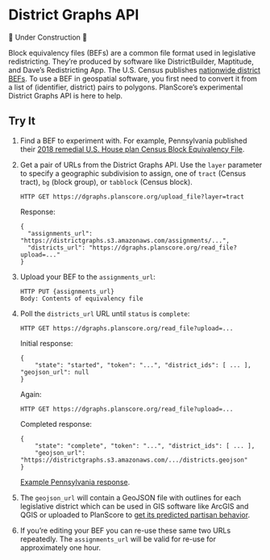 District Graphs API
===================

🚧 Under Construction 🚧

Block equivalency files (BEFs) are a common file format used in legislative
redistricting. They’re produced by software like DistrictBuilder, Maptitude,
and Dave’s Redistricting App. The U.S. Census publishes
[nationwide district BEFs](https://www.census.gov/geographies/mapping-files/2019/dec/rdo/116-congressional-district-bef.html).
To use a BEF in geospatial software, you first need to convert it from a list
of (identifier, district) pairs to polygons. PlanScore’s experimental
District Graphs API is here to help.

Try It
------

1.  Find a BEF to experiment with. For example, Pennsylvania published their
    [2018 remedial U.S. House plan Census Block Equivalency File](http://www.pacourts.us/news-and-statistics/cases-of-public-interest/league-of-women-voters-et-al-v-the-commonwealth-of-pennsylvania-et-al-159-mm-2017).

2.  Get a pair of URLs from the District Graphs API. Use the `layer`
    parameter to specify a geographic subdivision to assign, one of `tract`
    (Census tract), `bg` (block group),  or `tabblock` (Census block).

        HTTP GET https://dgraphs.planscore.org/upload_file?layer=tract
        
    Response:
    
        {
          "assignments_url": "https://districtgraphs.s3.amazonaws.com/assignments/...",
          "districts_url": "https://dgraphs.planscore.org/read_file?upload=..."
        }
    
4.  Upload your BEF to the `assignments_url`:
    
        HTTP PUT {assignments_url}
        Body: Contents of equivalency file
    
5.  Poll the `districts_url` URL until `status` is `complete`:
    
        HTTP GET https://dgraphs.planscore.org/read_file?upload=...
    
    Initial response:
    
        {
            "state": "started", "token": "...", "district_ids": [ ... ], "geojson_url": null
        }
    
    Again:
    
        HTTP GET https://dgraphs.planscore.org/read_file?upload=...
    
    Completed response:
    
        {
            "state": "complete", "token": "...", "district_ids": [ ... ],
            "geojson_url": "https://districtgraphs.s3.amazonaws.com/.../districts.geojson"
        }
    
    [Example Pennsylvania response](https://dgraphs.planscore.org/read_file?filepath=assignments%2F20190707T021138.817252539Z%2Fassignments&layer=tabblock).
    
6.  The `geojson_url` will contain a GeoJSON file with outlines for each
    legislative district which can be used in GIS software like ArcGIS and QGIS
    or uploaded to PlanScore to
    [get its predicted partisan behavior](https://planscore.org/plan.html?20180219T202039.596761160Z).
    
7.  If you’re editing your BEF you can re-use these same two URLs repeatedly.
    The `assignments_url` will be valid for re-use for approximately one hour.
